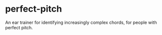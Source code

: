 # perfect-pitch
An ear trainer for identifying increasingly complex chords, for people with perfect pitch.
